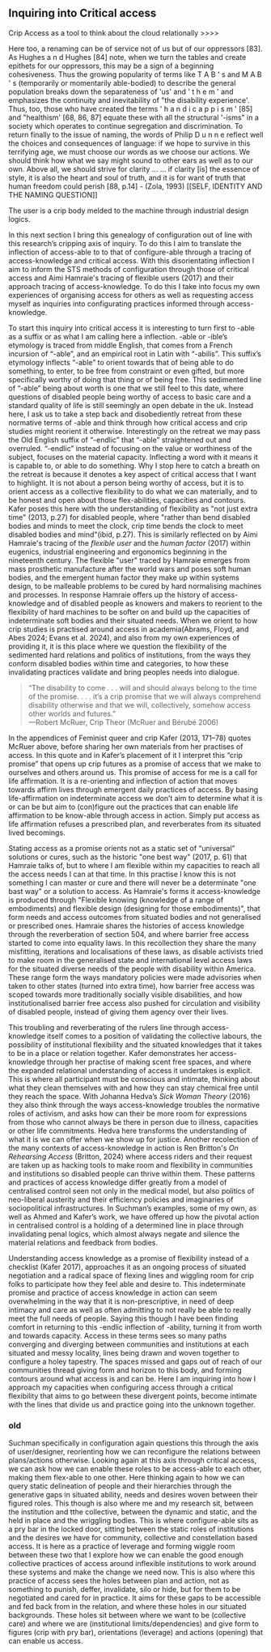 ## Inquiring into Critical access

Crip Access as a tool to think about the cloud relationally >>>>

Here too, a renaming can be of service not of us but
of our oppressors [83]. As Hughes a n d Hughes [84]
note, when we turn the tables and create epithets for
our oppressors, this may be a sign of a beginning
cohesiveness. Thus the growing popularity of terms
like T A B ' s and M A B ' s (temporarily or momentarily
able-bodied) to describe the general population
breaks down the separateness of 'us' and ' t h e m ' and
emphasizes the continuity and inevitability of "the
disability experience'. Thus, too, those who have
created the terms ' h a n d i c a p p i s m ' [85] and "healthism'
[68, 86, 87] equate these with all the structural '-isms"
in a society which operates to continue segregation
and discrimination. To return finally to the issue of
naming, the words of Philip D u n n e reflect well the
choices and consequences of language:
if we hope to survive in this terrifying age, we must choose
our words as we choose our actions. We should think how
what we say might sound to other ears as well as to our own.
Above all, we should strive for clarity ...
... if clarity [is] the essence of style, it is also the heart and
soul of truth, and it is for want of truth that human freedom
could perish [88, p.14] - (Zola, 1993) [[SELF, IDENTITY AND THE NAMING QUESTION]]

The user is a crip body melded to the machine through industrial design logics.


In this next section I bring this genealogy of configuration out of line with this research’s cripping axis of inquiry. To do this I aim to translate the inflection of access-able to to that of configure-able through a tracing of access-knowledge and critical access. With this disorientating inflection I aim to inform the STS methods of configuration through those of critical access and Aimi Hamraie's tracing of flexible users (2017) and their approach tracing of access-knowledge. To do this I take into focus my own experiences of organising access for others as well as requesting access myself as inquiries into configurating practices informed through access-knowledge.

To start this inquiry into critical access it is interesting to turn first to -able as a suffix or as what I am calling here a inflection. -able or -ible’s etymology is traced from middle English, that comes from a French incursion of “-able”, and an empirical root in Latin with “-abilis”. This suffix’s etymology inflects  “-able” to orient towards that of being able to do something, to enter, to be free from constraint or even gifted, but more specifically worthy of doing that thing or of being free. This sedimented line of “-able” being about worth is one that we still feel to this date, where questions of disabled people being worthy of access to basic care and a standard quality of life is still seemingly an open debate in the uk. Instead here, I ask us to take a step back and disobediently retreat from these normative terms of -able and think through how critical access and crip studies might reorient it otherwise. Interestingly on the retreat we may pass the Old English suffix of “-endlic” that “-able” straightened out and overruled. “-endlic” instead of focusing on the value or worthiness of the subject, focuses on the material capacity. Inflecting a word with it means it is capable to, or able to do something. Why I stop here to catch a breath on the retreat is because it denotes a key aspect of critical access that I want to highlight. It is not about a person being worthy of access, but it is to orient access as a collective flexibility to do what we can materially, and to be honest and open about those flex-abilities, capacities and contours. Kafer poses this here with the understanding of flexibility as "not just extra time" (2013, p.27) for disabled people, where "rather than bend disabled bodies and minds to meet the clock, crip time bends the clock to meet disabled bodies and mind"(ibid, p.27). This is similarly reflected on by Aimi Hamraie's tracing of the _flexible user_ and the _human factor_ (2017) within eugenics, industrial engineering and ergonomics beginning in the nineteenth century. The flexible "user" traced by Hamraie emerges from mass prosthetic manufacture after the world wars and poses soft human bodies, and the emergent human factor they make up within systems design, to be malleable problems to be cured by hard normalising machines and processes. In response Hamraie offers up the history of access-knowledge and of disabled people as knowers and makers to reorient to the flexibility of hard machines to be softer on and build up the capacities of indeterminate soft bodies and their situated needs. When we orient to how crip studies is practised around access in academia(Abrams, Floyd, and Abes 2024; Evans et al. 2024), and also from my own experiences of providing it, it is this place where we question the flexibility of the sedimented hard relations and politics of institutions, from the ways they conform disabled bodies within time and categories, to how these invalidating practices validate and bring peoples needs into dialogue.

> “The disability to come . . . will and should always belong to the time of the promise. . . . it’s a crip promise that we will always comprehend disability otherwise and that we will, collectively, somehow access other worlds and futures.”  
> —Robert McRuer, Crip Theor (McRuer and Bérubé 2006)

In the appendices of Feminist queer and crip Kafer (2013, 171–78) quotes McRuer above, before sharing her own materials from her practises of access. In this quote and in Kafer’s placement of it I interpret this “crip promise” that opens up crip futures as a promise of access that we make to ourselves and others around us. This promise of access for me is a call for life affirmation. It is a re-orienting and inflection of action that moves towards affirm lives through emergent daily practices of access. By basing life-affirmation on indeterminate access we don’t aim to determine what it is or can be but aim to (con)figure out the practices that can enable life affirmation to be know-able through access in action. Simply put access as life affirmation refuses a prescribed plan, and reverberates from its situated lived becomings.

Stating access as a promise orients not as a static set of “universal” solutions or cures, such as the historic "one best way" (2017, p. 61) that Hamraie talks of, but to where I am flexible within my capacities to reach all the access needs I can at that time. In this practise I know this is not something I can master or cure and there will never be a determinate "one bast way" or a solution to access. As Hamraie's forms it access-knowledge is produced through "Flexible knowing (knowledge of a range of embodiments) and flexible design (designing for those embodiments)", that form needs and access outcomes from situated bodies and not generalised or prescribed ones. Hamraie shares the histories of access knowledge through the reverberation of section 504, and where barrier free access started to come into equality laws. In this recollection they share the many misfitting, iterations and localisations of these laws, as disable activists tried to make room in the generalised state and international level access laws for the situated diverse needs of the people with disability within America. These range form the ways mandatory policies were made advisories when taken to other states (turned into extra time), how barrier free access was scoped towards more traditionally socially visible disabilities, and how institutionalised barrier free access also pushed for circulation and visibility of disabled people, instead of giving them agency over their lives.

This troubling and reverberating of the rulers line through access-knowledge itself comes to a position of validating the collective labours, the possibility of institutional flexibility and the situated knowledges that it takes to be in a place or relation together. Kafer demonstrates her access-knowledge through her practise of making scent free spaces, and where the expanded relational understanding of access it undertakes is explicit. This is where all participant must be conscious and intimate, thinking about what they clean themselves with and how they can stay chemical free until they reach the space. With Johanna Hedva’s _Sick Woman Theory_ (2016) they also think through the ways access-knowledge troubles the normative roles of activism, and asks how can their be more room for expressions from those who cannot always be there in person due to illness, capacities or other life commitments. Hedva here transforms the understanding of what it is we can offer when we show up for justice. Another recolection of the many contexts of access-knowledge in action is Ren Britton's _On Rehearsing Access_ (Britton, 2024) where access riders and their request are taken up as hacking tools to make room and flexibility in communities and institutions so disabled people can thrive within them. These patterns and practices of access knowledge differ greatly from a model of centralised control seen not only in the medical model, but also politics of neo-liberal austerity and their efficiency policies and imaginaries of sociopolitical infrastructures. In Suchman’s examples, some of my own, as well as Ahmed and Kafer’s work, we have offered up how the pivotal action in centralised control is a holding of a determined line in place through invalidating penal logics, which almost always negate and silence the material relations and feedback from bodies. 

Understanding access knowledge as a promise of flexibility instead of a checklist (Kafer 2017), approaches it as an ongoing process of situated negotiation and a radical space of flexing lines and wiggling room for crip folks to participate how they feel able and desire to. This indeterminate promise and practice of access knowledge in action can seem overwhelming in the way that it is non-prescriptive, in need of deep intimacy and care as well as often admitting to not really be able to really meet the full needs of people. Saying this though I have been finding comfort in returning to this -endlic inflection of -ability, turning it from worth and towards capacity. Access in these terms sees so many paths converging and diverging between communities and institutions at each situated and messy locality, lines being drawn and woven together to configure a holey tapestry. The spaces missed and gaps out of reach of our communities thread giving form and horizon to this body, and forming contours around what access is and can be. Here I am inquiring into how I approach my capacities when configuring access through a critical flexibility that aims to go between these divergent points, become intimate with the lines that divide us and practice going into the unknown together. 



### old

Suchman specifically in configuration again questions this through the axis of user/designer, reorienting how we can reconfigure the relations between plans/actions otherwise. Looking again at this axis through critical access, we can ask how we can enable these roles to be access-able to each other, making them flex-able to one other. Here thinking again to how we can query static delineation of people and their hierarchies through the generative gaps in situated ability, needs and desires woven between their figured roles. This though is also where me and my research sit, between the institution and tthe collective, between the dynamic and static, and the held in place and the wriggling bodies. This is where configure-able sits as a pry bar in the locked door, sitting between the static roles of institutions and the desires we have for community, collective and constellation based access. It is here as a practice of leverage and forming wiggle room between these two that I explore how we can enable the good enough collective practices of access around inflexible institutions to work around these systems and make the change we need now. This is also where this practice of access sees the holes between plan and action, not as something to punish, deffer, invalidate, silo or hide, but for them to be negotiated and cared for in practice. It aims for these gaps to be accessible and fed back from in the relation, and where these holes in our situated backgrounds. These holes sit between where we want to be (collective care) and where we are (institutional limits/dependencies) and give form to figures (crip with pry bar), orientations (leverage) and actions (opening) that can enable us access.